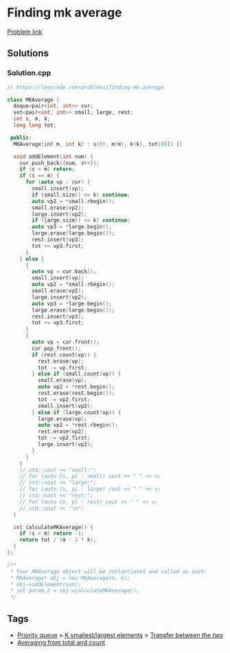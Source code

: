 # Finding mk average

[Problem link](https://leetcode.com/problems/finding-mk-average)

## Solutions


### Solution.cpp
```cpp
// https://leetcode.com/problems/finding-mk-average

class MKAverage {
  deque<pair<int, int>> cur;
  set<pair<int, int>> small, large, rest;
  int s, m, k;
  long long tot;

 public:
  MKAverage(int m, int k) : s(0), m(m), k(k), tot(0ll) {}

  void addElement(int num) {
    cur.push_back({num, s++});
    if (s < m) return;
    if (s == m) {
      for (auto vp : cur) {
        small.insert(vp);
        if (small.size() <= k) continue;
        auto vp2 = *small.rbegin();
        small.erase(vp2);
        large.insert(vp2);
        if (large.size() <= k) continue;
        auto vp3 = *large.begin();
        large.erase(large.begin());
        rest.insert(vp3);
        tot += vp3.first;
      }
    } else {
      {
        auto vp = cur.back();
        small.insert(vp);
        auto vp2 = *small.rbegin();
        small.erase(vp2);
        large.insert(vp2);
        auto vp3 = *large.begin();
        large.erase(large.begin());
        rest.insert(vp3);
        tot += vp3.first;
      }
      {
        auto vp = cur.front();
        cur.pop_front();
        if (rest.count(vp)) {
          rest.erase(vp);
          tot -= vp.first;
        } else if (small.count(vp)) {
          small.erase(vp);
          auto vp2 = *rest.begin();
          rest.erase(rest.begin());
          tot -= vp2.first;
          small.insert(vp2);
        } else if (large.count(vp)) {
          large.erase(vp);
          auto vp2 = *rest.rbegin();
          rest.erase(vp2);
          tot -= vp2.first;
          large.insert(vp2);
        }
      }
    }
    // std::cout << "small:";
    // for (auto [v, p] : small) cout << " " << v;
    // std::cout << "large:";
    // for (auto [v, p] : large) cout << " " << v;
    // std::cout << "rest:";
    // for (auto [v, p] : rest) cout << " " << v;
    // std::cout << "\n";
  }

  int calculateMKAverage() {
    if (s < m) return -1;
    return tot / (m - 2 * k);
  }
};

/**
 * Your MKAverage object will be instantiated and called as such:
 * MKAverage* obj = new MKAverage(m, k);
 * obj->addElement(num);
 * int param_2 = obj->calculateMKAverage();
 */
```
## Tags

* [Priority queue](/Collections/priority-queue.md#priority-queue) > [K smallest/largest elements](/Collections/priority-queue.md#k-smallest-largest-elements) > [Transfer between the two](/Collections/priority-queue.md#transfer-between-the-two)
* [Averaging from total and count](/Collections/averaging-from-total-and-count.md#averaging-from-total-and-count)
